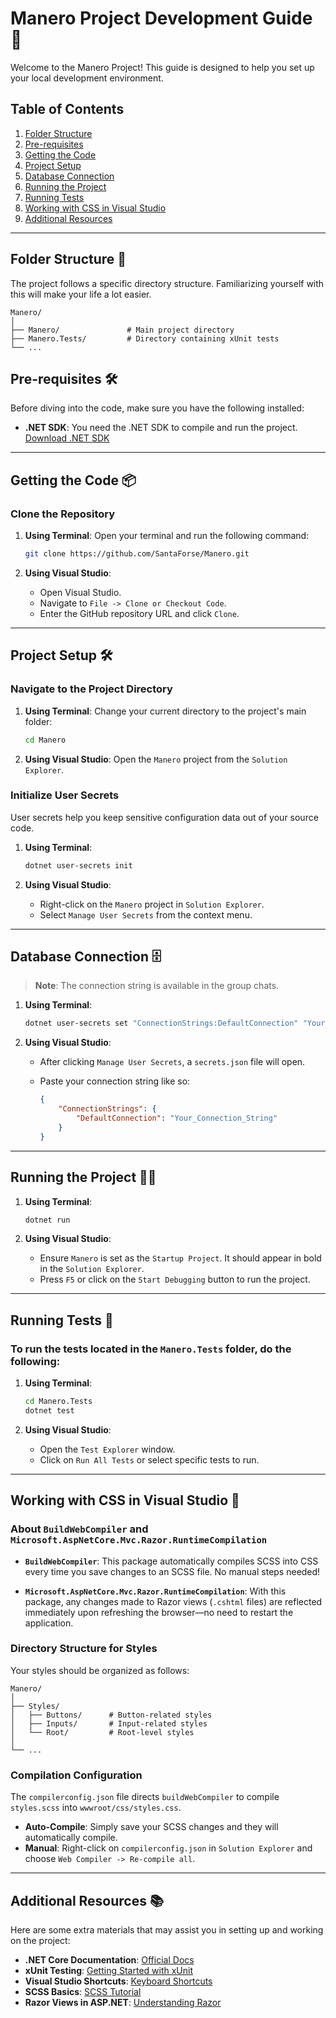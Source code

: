 # Manero Project Development Guide 📘

Welcome to the Manero Project! This guide is designed to help you set up your local development environment.

## Table of Contents

1. [Folder Structure](#folder-structure-)
2. [Pre-requisites](#pre-requisites-)
3. [Getting the Code](#getting-the-code-)
4. [Project Setup](#project-setup-)
5. [Database Connection](#database-connection-)
6. [Running the Project](#running-the-project-)
7. [Running Tests](#running-tests-)
8. [Working with CSS in Visual Studio](#working-with-css-in-visual-studio-)
9. [Additional Resources](#additional-resources-)

---

## Folder Structure 📂

The project follows a specific directory structure. Familiarizing yourself with this will make your life a lot easier.

```
Manero/
│
├── Manero/               # Main project directory
├── Manero.Tests/         # Directory containing xUnit tests
└── ...
```

## Pre-requisites 🛠

Before diving into the code, make sure you have the following installed:

- **.NET SDK**: You need the .NET SDK to compile and run the project. [Download .NET SDK](https://dotnet.microsoft.com/download)

---

## Getting the Code 📦

### Clone the Repository

1. **Using Terminal**: Open your terminal and run the following command:

    ```bash
    git clone https://github.com/SantaForse/Manero.git
    ```

2. **Using Visual Studio**: 

    - Open Visual Studio.
    - Navigate to `File -> Clone or Checkout Code`.
    - Enter the GitHub repository URL and click `Clone`.

---

## Project Setup 🛠

### Navigate to the Project Directory

1. **Using Terminal**: Change your current directory to the project's main folder:

    ```bash
    cd Manero
    ```
   
2. **Using Visual Studio**: Open the `Manero` project from the `Solution Explorer`.

### Initialize User Secrets

User secrets help you keep sensitive configuration data out of your source code.

1. **Using Terminal**: 

    ```bash
    dotnet user-secrets init
    ```

2. **Using Visual Studio**: 

    - Right-click on the `Manero` project in `Solution Explorer`.
    - Select `Manage User Secrets` from the context menu.

---

## Database Connection 🗄

> **Note**: The connection string is available in the group chats.

1. **Using Terminal**: 

    ```bash
    dotnet user-secrets set "ConnectionStrings:DefaultConnection" "Your_Connection_String"
    ```

2. **Using Visual Studio**: 

    - After clicking `Manage User Secrets`, a `secrets.json` file will open.
    - Paste your connection string like so:

        ```json
        {
            "ConnectionStrings": {
                "DefaultConnection": "Your_Connection_String"
            }
        }
        ```

---

## Running the Project 🏃‍♀️

1. **Using Terminal**: 

    ```bash
    dotnet run
    ```

2. **Using Visual Studio**: 

    - Ensure `Manero` is set as the `Startup Project`. It should appear in bold in the `Solution Explorer`.
    - Press `F5` or click on the `Start Debugging` button to run the project.

---

## Running Tests 🧪

### To run the tests located in the `Manero.Tests` folder, do the following:

1. **Using Terminal**: 

    ```bash
    cd Manero.Tests
    dotnet test
    ```

2. **Using Visual Studio**: 

    - Open the `Test Explorer` window.
    - Click on `Run All Tests` or select specific tests to run.

---

## Working with CSS in Visual Studio 🎨

### About `BuildWebCompiler` and `Microsoft.AspNetCore.Mvc.Razor.RuntimeCompilation`

- **`BuildWebCompiler`**: This package automatically compiles SCSS into CSS every time you save changes to an SCSS file. No manual steps needed!
  
- **`Microsoft.AspNetCore.Mvc.Razor.RuntimeCompilation`**: With this package, any changes made to Razor views (`.cshtml` files) are reflected immediately upon refreshing the browser—no need to restart the application.

### Directory Structure for Styles

Your styles should be organized as follows:

```plaintext
Manero/
│
├── Styles/           
│   ├── Buttons/      # Button-related styles
│   ├── Inputs/       # Input-related styles
│   └── Root/         # Root-level styles
│
└── ...
```

### Compilation Configuration

The `compilerconfig.json` file directs `buildWebCompiler` to compile `styles.scss` into `wwwroot/css/styles.css`.

- **Auto-Compile**: Simply save your SCSS changes and they will automatically compile.
- **Manual**: Right-click on `compilerconfig.json` in `Solution Explorer` and choose `Web Compiler -> Re-compile all`.

---

## Additional Resources 📚

Here are some extra materials that may assist you in setting up and working on the project:

- **.NET Core Documentation**: [Official Docs](https://docs.microsoft.com/en-us/dotnet/core/)
- **xUnit Testing**: [Getting Started with xUnit](https://xunit.net/docs/getting-started/netcore/cmd)
- **Visual Studio Shortcuts**: [Keyboard Shortcuts](https://visualstudioshortcuts.com/)
- **SCSS Basics**: [SCSS Tutorial](https://sass-lang.com/guide)
- **Razor Views in ASP.NET**: [Understanding Razor](https://docs.microsoft.com/en-us/aspnet/core/mvc/views/razor?view=aspnetcore-5.0)
  
